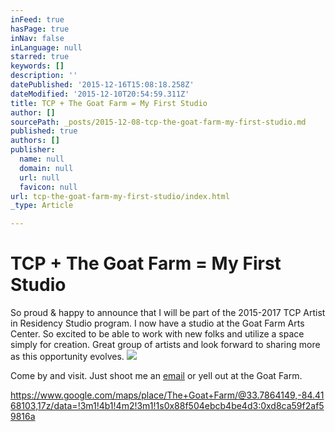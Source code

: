 ```yaml
---
inFeed: true
hasPage: true
inNav: false
inLanguage: null
starred: true
keywords: []
description: ''
datePublished: '2015-12-16T15:08:18.258Z'
dateModified: '2015-12-10T20:54:59.311Z'
title: TCP + The Goat Farm = My First Studio
author: []
sourcePath: _posts/2015-12-08-tcp-the-goat-farm-my-first-studio.md
published: true
authors: []
publisher:
  name: null
  domain: null
  url: null
  favicon: null
url: tcp-the-goat-farm-my-first-studio/index.html
_type: Article

---
```

# TCP + The Goat Farm = My First Studio

So proud & happy to announce that I will be part of the 2015-2017 TCP Artist in Residency Studio program. I now have a studio at the Goat Farm Arts Center. So excited to be able to work with new folks and utilize a space simply for creation. Great group of artists and look forward to sharing more as this opportunity evolves.
![](https://s3-us-west-2.amazonaws.com/the-grid-img/p/c373b552165dc6f37eb30e726e9e32f9f7924204.jpg)

Come by and visit. Just shoot me an [email][0] or yell out at the Goat Farm.

https://www.google.com/maps/place/The+Goat+Farm/@33.7864149,-84.4168103,17z/data=!3m1!4b1!4m2!3m1!1s0x88f504ebcb4be4d3:0xd8ca59f2af59816a

[0]: mailto:info@johntindel.com